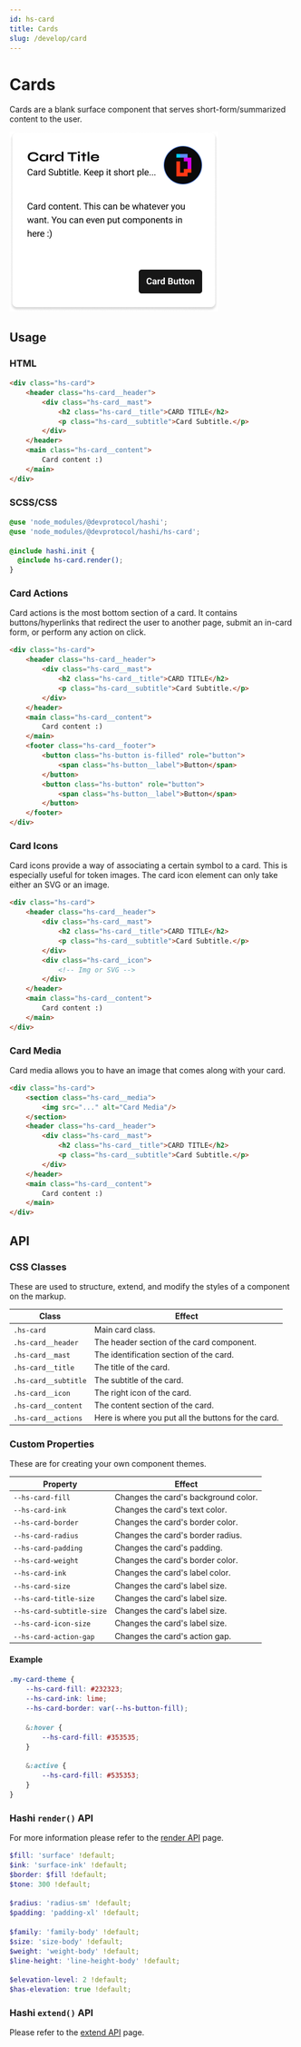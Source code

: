 ```yaml
---
id: hs-card
title: Cards
slug: /develop/card
---
```

# Cards
Cards are a blank surface component that serves short-form/summarized content to the user.

![HSCard Component](card.png)

## Usage
### HTML
```html
<div class="hs-card">
    <header class="hs-card__header">
        <div class="hs-card__mast">
            <h2 class="hs-card__title">CARD TITLE</h2>
            <p class="hs-card__subtitle">Card Subtitle.</p>
        </div>
    </header>
    <main class="hs-card__content">
        Card content :)
    </main>
</div>
```

### SCSS/CSS
```scss
@use 'node_modules/@devprotocol/hashi';
@use 'node_modules/@devprotocol/hashi/hs-card';

@include hashi.init {
  @include hs-card.render();
}
```

### Card Actions
Card actions is the most bottom section of a card. It contains buttons/hyperlinks that redirect the user to another page, submit an in-card form, or perform any action on click.
```html
<div class="hs-card">
    <header class="hs-card__header">
        <div class="hs-card__mast">
            <h2 class="hs-card__title">CARD TITLE</h2>
            <p class="hs-card__subtitle">Card Subtitle.</p>
        </div>
    </header>
    <main class="hs-card__content">
        Card content :)
    </main>
    <footer class="hs-card__footer">
        <button class="hs-button is-filled" role="button">
            <span class="hs-button__label">Button</span>
        </button>
        <button class="hs-button" role="button">
            <span class="hs-button__label">Button</span>
        </button>
    </footer>
</div>
```

### Card Icons
Card icons provide a way of associating a certain symbol to a card. This is especially useful for token images. The card icon element can only take either an SVG or an image.
```html
<div class="hs-card">
    <header class="hs-card__header">
        <div class="hs-card__mast">
            <h2 class="hs-card__title">CARD TITLE</h2>
            <p class="hs-card__subtitle">Card Subtitle.</p>
        </div>
        <div class="hs-card__icon">
            <!-- Img or SVG -->
        </div>
    </header>
    <main class="hs-card__content">
        Card content :)
    </main>
</div>
```

### Card Media
Card media allows you to have an image that comes along with your card.
```html
<div class="hs-card">
    <section class="hs-card__media">
        <img src="..." alt="Card Media"/>
    </section>
    <header class="hs-card__header">
        <div class="hs-card__mast">
            <h2 class="hs-card__title">CARD TITLE</h2>
            <p class="hs-card__subtitle">Card Subtitle.</p>
        </div>
    </header>
    <main class="hs-card__content">
        Card content :)
    </main>
</div>
```

## API
### CSS Classes
These are used to structure, extend, and modify the styles of a component on the markup.

| Class                | Effect                                              |
|----------------------|-----------------------------------------------------|
| `.hs-card`           | Main card class.                                    |
| `.hs-card__header`   | The header section of the card component.           |
| `.hs-card__mast`     | The identification section of the card.             |
| `.hs-card__title`    | The title of the card.                              |
| `.hs-card__subtitle` | The subtitle of the card.                           |
| `.hs-card__icon`     | The right icon of the card.                         |
| `.hs-card__content`  | The content section of the card.                    |
| `.hs-card__actions`  | Here is where you put all the buttons for the card. |

### Custom Properties
These are for creating your own component themes.

| Property                  | Effect                               |
|---------------------------|--------------------------------------|
| `--hs-card-fill`          | Changes the card's background color. |
| `--hs-card-ink`           | Changes the card's text color.       |
| `--hs-card-border`        | Changes the card's border color.     |
| `--hs-card-radius`        | Changes the card's border radius.    |
| `--hs-card-padding`       | Changes the card's padding.          |
| `--hs-card-weight`        | Changes the card's border color.     |
| `--hs-card-ink`           | Changes the card's label color.      |
| `--hs-card-size`          | Changes the card's label size.       |
| `--hs-card-title-size`    | Changes the card's label size.       |
| `--hs-card-subtitle-size` | Changes the card's label size.       |
| `--hs-card-icon-size`     | Changes the card's label size.       |
| `--hs-card-action-gap`    | Changes the card's action gap.       |

#### Example
```scss
.my-card-theme {
    --hs-card-fill: #232323;
    --hs-card-ink: lime;
    --hs-card-border: var(--hs-button-fill);
    
    &:hover {
        --hs-card-fill: #353535;
    }
    
    &:active {
        --hs-card-fill: #535353;
    }
}
```
### Hashi `render()` API
For more information please refer to the [render API](../hs-core/core-apis/Render.md) page.

```scss
$fill: 'surface' !default;
$ink: 'surface-ink' !default;
$border: $fill !default;
$tone: 300 !default;

$radius: 'radius-sm' !default;
$padding: 'padding-xl' !default;

$family: 'family-body' !default;
$size: 'size-body' !default;
$weight: 'weight-body' !default;
$line-height: 'line-height-body' !default;

$elevation-level: 2 !default;
$has-elevation: true !default;
```

### Hashi `extend()` API
Please refer to the [extend API](../hs-core/core-apis/Extend.md) page.
